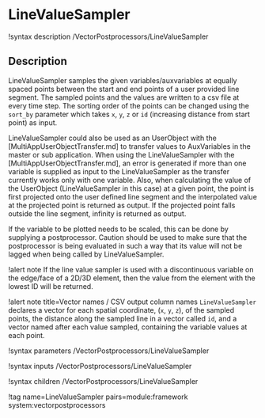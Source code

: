 # LineValueSampler

!syntax description /VectorPostprocessors/LineValueSampler

## Description

LineValueSampler samples the given variables/auxvariables at equally spaced points between the start and end points of a user provided line segment. The sampled points and the values are written to a csv file at every time step. The sorting order of the points can be changed using the `sort_by` parameter which takes `x`, `y`, `z` or `id` (increasing distance from start point) as input.

LineValueSampler could also be used as an UserObject with the [MultiAppUserObjectTransfer.md] to transfer values to AuxVariables in the master or sub application. When using the LineValueSampler with the [MultiAppUserObjectTransfer.md], an error is generated if more than one variable is supplied as input to the LineValueSampler as the transfer currently works only with one variable. Also, when calculating the value of the UserObject (LineValueSampler in this case) at a given point, the point is first projected onto the user defined line segment and the interpolated value at the projected point is returned as output. If the projected point falls outside the line segment, infinity is returned as output.

If the variable to be plotted needs to be scaled, this can be done by supplying a postprocessor. Caution should be used to make sure that the postprocessor is being evaluated in such a way that its value will not be lagged when being called by LineValueSampler.

!alert note
If the line value sampler is used with a discontinuous variable on the edge/face of a 2D/3D element, then the value from the element with the lowest ID will be returned.

!alert note title=Vector names / CSV output column names
`LineValueSampler` declares a vector for each spatial coordinate, (`x`, `y`, `z`), of the sampled points,
the distance along the sampled line in a vector called `id`,
and a vector named after each value sampled, containing the variable values at each point.

!syntax parameters /VectorPostprocessors/LineValueSampler

!syntax inputs /VectorPostprocessors/LineValueSampler

!syntax children /VectorPostprocessors/LineValueSampler

!tag name=LineValueSampler pairs=module:framework system:vectorpostprocessors
